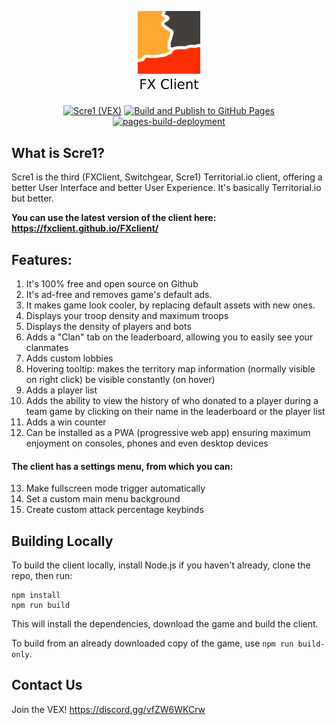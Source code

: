 <p align="center">
  <a href="https://fxclient.github.io/FXclient/">
    <picture>
      <source media="(prefers-color-scheme: dark)" srcset="/assets/logo_text_dark.png">
      <source media="(prefers-color-scheme: light)" srcset="/assets/logo_text_light.png">
      <img src="/assets/logo_text_light.png" width="20%">
    </picture>
  </a>
</p>
<p align="center">
  <a href="https://discord.gg/vfZW6WKCrw"><img alt="Scre1 (VEX)" src="https://img.shields.io/discord/1055801912286515220?logo=discord&logoColor=white&label=FX%20Client&color=5865F2"></a>
  <a href="https://github.com/fxclient/FXclient/actions/workflows/deploy_github_pages.yml"><img src="https://github.com/fxclient/FXclient/actions/workflows/deploy_github_pages.yml/badge.svg" alt="Build and Publish to GitHub Pages"></a>
  <a href="https://fxclient.github.io/FXclient/"><img src="https://github.com/fxclient/FXclient/actions/workflows/pages/pages-build-deployment/badge.svg" alt="pages-build-deployment"></a>
</p>

## What is Scre1?
Scre1 is the third (FXClient, Switchgear, Scre1) Territorial.io client, offering a better User Interface and better User Experience. It's basically Territorial.io but better.

**You can use the latest version of the client here: https://fxclient.github.io/FXclient/**

## Features:
1. It's 100% free and open source on Github
2. It's ad-free and removes game's default ads.
3. It makes game look cooler, by replacing default assets with new ones.
4. Displays your troop density and maximum troops
5. Displays the density of players and bots
6. Adds a "Clan" tab on the leaderboard, allowing you to easily see your clanmates
7. Adds custom lobbies
8. Hovering tooltip: makes the territory map information (normally visible on right click) be visible constantly (on hover)
9. Adds a player list
10. Adds the ability to view the history of who donated to a player during a team game by clicking on their name in the leaderboard or the player list
11. Adds a win counter
12. Can be installed as a PWA (progressive web app) ensuring maximum enjoyment on consoles, phones and even desktop devices

#### The client has a settings menu, from which you can:

13. Make fullscreen mode trigger automatically
14. Set a custom main menu background
15. Create custom attack percentage keybinds

## Building Locally

To build the client locally, install Node.js if you haven't already, clone the repo, then run:

```
npm install
npm run build
```

This will install the dependencies, download the game and build the client.

To build from an already downloaded copy of the game, use `npm run build-only`.

## Contact Us

Join the VEX! https://discord.gg/vfZW6WKCrw
